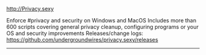 http://Privacy.sexy

Enforce #privacy and security on Windows and MacOS
Includes more than 600 scripts covering general privacy cleanup, configuring programs or your OS and security improvements
Releases/change logs: https://github.com/undergroundwires/privacy.sexy/releases

----------------------------------------------



